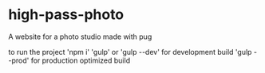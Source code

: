 # high-pass-photo
A website for a photo studio made with pug

to run the project
'npm i'
'gulp' or 'gulp --dev' for development build
'gulp --prod' for production optimized build
